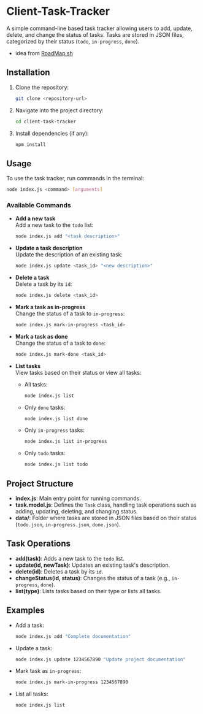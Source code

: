 
# Client-Task-Tracker

A simple command-line based task tracker allowing users to add, update, delete, and change the status of tasks. Tasks are stored in JSON files, categorized by their status (`todo`, `in-progress`, `done`).
- idea from [RoadMap.sh](https://roadmap.sh/projects/task-tracker)

## Installation

1. Clone the repository:
   ```bash
   git clone <repository-url>
   ```

2. Navigate into the project directory:
   ```bash
   cd client-task-tracker
   ```

3. Install dependencies (if any):
   ```bash
   npm install
   ```

## Usage

To use the task tracker, run commands in the terminal:

```bash
node index.js <command> [arguments]
```

### Available Commands

- **Add a new task**  
  Add a new task to the `todo` list:
  ```bash
  node index.js add "<task description>"
  ```

- **Update a task description**  
  Update the description of an existing task:
  ```bash
  node index.js update <task_id> "<new description>"
  ```

- **Delete a task**  
  Delete a task by its `id`:
  ```bash
  node index.js delete <task_id>
  ```

- **Mark a task as in-progress**  
  Change the status of a task to `in-progress`:
  ```bash
  node index.js mark-in-progress <task_id>
  ```

- **Mark a task as done**  
  Change the status of a task to `done`:
  ```bash
  node index.js mark-done <task_id>
  ```

- **List tasks**  
  View tasks based on their status or view all tasks:
  - All tasks:
    ```bash
    node index.js list
    ```
  - Only `done` tasks:
    ```bash
    node index.js list done
    ```
  - Only `in-progress` tasks:
    ```bash
    node index.js list in-progress
    ```
  - Only `todo` tasks:
    ```bash
    node index.js list todo
    ```

## Project Structure

- **index.js**: Main entry point for running commands.
- **task.model.js**: Defines the `Task` class, handling task operations such as adding, updating, deleting, and changing status.
- **data/**: Folder where tasks are stored in JSON files based on their status (`todo.json`, `in-progress.json`, `done.json`).

## Task Operations

- **add(task)**: Adds a new task to the `todo` list.
- **update(id, newTask)**: Updates an existing task's description.
- **delete(id)**: Deletes a task by its `id`.
- **changeStatus(id, status)**: Changes the status of a task (e.g., `in-progress`, `done`).
- **list(type)**: Lists tasks based on their type or lists all tasks.

## Examples

- Add a task:
  ```bash
  node index.js add "Complete documentation"
  ```

- Update a task:
  ```bash
  node index.js update 1234567890 "Update project documentation"
  ```

- Mark task as `in-progress`:
  ```bash
  node index.js mark-in-progress 1234567890
  ```

- List all tasks:
  ```bash
  node index.js list
  ```
